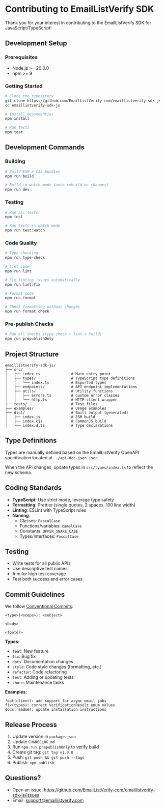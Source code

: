 # Contributing to EmailListVerify SDK

Thank you for your interest in contributing to the EmailListVerify SDK for JavaScript/TypeScript!

## Development Setup

### Prerequisites

- Node.js >= 20.0.0
- npm >= 9

### Getting Started

```bash
# Clone the repository
git clone https://github.com/EmailListVerify-com/emaillistverify-sdk-js.git
cd emaillistverify-sdk-js

# Install dependencies
npm install

# Run tests
npm test
```

## Development Commands

### Building

```bash
# Build ESM + CJS bundles
npm run build

# Build in watch mode (auto-rebuild on changes)
npm run dev
```

### Testing

```bash
# Run all tests
npm test

# Run tests in watch mode
npm run test:watch
```

### Code Quality

```bash
# Type checking
npm run type-check

# Lint code
npm run lint

# Fix linting issues automatically
npm run lint:fix

# Format code
npm run format

# Check formatting without changes
npm run format:check
```

### Pre-publish Checks

```bash
# Run all checks (type-check + lint + build)
npm run prepublishOnly
```

## Project Structure

```
emaillistverify-sdk-js/
├── src/
│   ├── index.ts              # Main entry point
│   ├── types/                # TypeScript type definitions
│   │   └── index.ts          # Exported types
│   ├── endpoints/            # API endpoint implementations
│   ├── utils/                # Utility functions
│   │   ├── errors.ts         # Custom error classes
│   │   └── http.ts           # HTTP client wrapper
├── tests/                    # Test files
├── examples/                 # Usage examples
├── dist/                     # Built output (generated)
│   ├── index.js              # ESM build
│   ├── index.cjs             # CommonJS build
│   └── index.d.ts            # Type declarations
```

## Type Definitions

Types are manually defined based on the EmailListVerify OpenAPI specification located at `../api-doc-json.json`.

When the API changes, update types in `src/types/index.ts` to reflect the new schema.

## Coding Standards

- **TypeScript**: Use strict mode, leverage type safety
- **Formatting**: Prettier (single quotes, 2 spaces, 100 line width)
- **Linting**: ESLint with TypeScript rules
- **Naming**:
  - Classes: `PascalCase`
  - Functions/variables: `camelCase`
  - Constants: `UPPER_SNAKE_CASE`
  - Types/Interfaces: `PascalCase`

## Testing

- Write tests for all public APIs
- Use descriptive test names
- Aim for high test coverage
- Test both success and error cases

## Commit Guidelines

We follow [Conventional Commits](https://www.conventionalcommits.org/):

```
<type>(<scope>): <subject>

<body>

<footer>
```

**Types:**

- `feat`: New feature
- `fix`: Bug fix
- `docs`: Documentation changes
- `style`: Code style changes (formatting, etc.)
- `refactor`: Code refactoring
- `test`: Adding or updating tests
- `chore`: Maintenance tasks

**Examples:**

```
feat(client): add support for async email jobs
fix(types): correct VerificationResult enum values
docs(readme): update installation instructions
```

## Release Process

1. Update version in `package.json`
2. Update `CHANGELOG.md`
3. Run `npm run prepublishOnly` to verify build
4. Create git tag: `git tag v1.0.0`
5. Push: `git push && git push --tags`
6. Publish: `npm publish`

## Questions?

- Open an issue: https://github.com/EmailListVerify-com/emaillistverify-sdk-js/issues
- Email: support@emaillistverify.com
